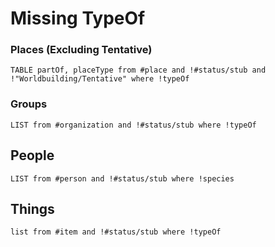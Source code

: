 # Missing TypeOf

### Places (Excluding Tentative)
```dataview
TABLE partOf, placeType from #place and !#status/stub and !"Worldbuilding/Tentative" where !typeOf 
```

### Groups
```dataview
LIST from #organization and !#status/stub where !typeOf
```

## People
```dataview
LIST from #person and !#status/stub where !species
```

## Things
```dataview
list from #item and !#status/stub where !typeOf
```